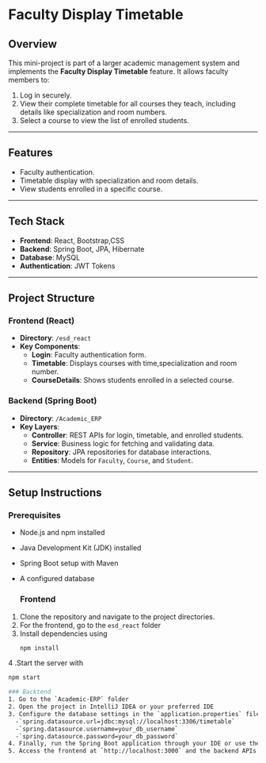 # Faculty Display Timetable

## Overview
This mini-project is part of a larger academic management system and implements the **Faculty Display Timetable** feature. It allows faculty members to:
1. Log in securely.
2. View their complete timetable for all courses they teach, including details like specialization and room numbers.
3. Select a course to view the list of enrolled students.

---

## Features
- Faculty authentication.
- Timetable display with specialization and room details.
- View students enrolled in a specific course.

---

## Tech Stack
- **Frontend**: React, Bootstrap,CSS
- **Backend**: Spring Boot, JPA, Hibernate  
- **Database**: MySQL  
- **Authentication**: JWT Tokens  

---

## Project Structure

### Frontend (React)
- **Directory**: `/esd_react`
- **Key Components**:
  - **Login**: Faculty authentication form.
  - **Timetable**: Displays courses with time,specialization and room number.
  - **CourseDetails**: Shows students enrolled in a selected course.

### Backend (Spring Boot)
- **Directory**: `/Academic_ERP`
- **Key Layers**:
  - **Controller**: REST APIs for login, timetable, and enrolled students.
  - **Service**: Business logic for fetching and validating data.
  - **Repository**: JPA repositories for database interactions.
  - **Entities**: Models for `Faculty`, `Course`, and `Student`.

---

## Setup Instructions

### Prerequisites
- Node.js and npm installed
- Java Development Kit (JDK) installed
- Spring Boot setup with Maven
- A configured database

  ### Frontend
1. Clone the repository and navigate to the project directories. 
2. For the frontend, go to the `esd_react` folder
3. Install dependencies using
   ```bash
   npm install
4 .Start the server with
  ```bash
  npm start

### Backtend
1. Go to the `Academic-ERP` folder
2. Open the project in IntelliJ IDEA or your preferred IDE
3. Configure the database settings in the `application.properties` file 
    -`spring.datasource.url=jdbc:mysql://localhost:3306/timetable`
    -`spring.datasource.username=your_db_username`
    -`spring.datasource.password=your_db_password`
4. Finally, run the Spring Boot application through your IDE or use the command `./mvnw spring-boot:run`
5. Access the frontend at `http://localhost:3000` and the backend APIs at `http://localhost:8080`.

